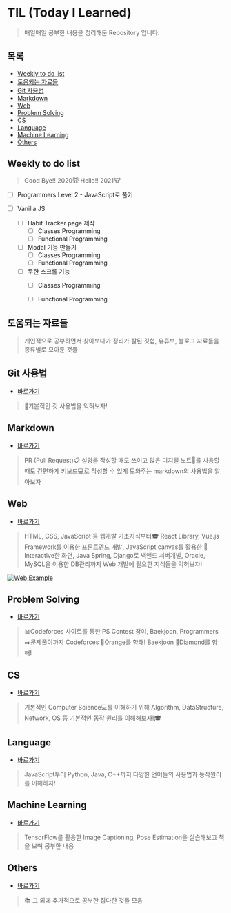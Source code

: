 # TIL (Today I Learned)

> 매일매일 공부한 내용을 정리해둔 Repository 입니다.

## 목록

* [Weekly to do list](#weekly-to-do-list)
* [도움되는 자료들](#도움되는-자료들)
* [Git 사용법](#git-사용법)
* [Markdown](#markdown)
* [Web](#web)
* [Problem Solving](#problem-solving)
* [CS](#cs)
* [Language](#language)
* [Machine Learning](#machine-learning)
* [Others](#Others)

## Weekly to do list

> Good Bye!! 2020🐭 Hello!! 2021🐮

* [ ] Programmers Level 2 - JavaScript로 풀기

* [ ] Vanilla JS

  * [ ] Habit Tracker page 제작
    * [ ] Classes Programming
    * [ ] Functional Programming
  * [ ] Modal 기능 만들기
    * [ ] Classes Programming
    * [ ] Functional Programming
  * [ ] 무한 스크롤 기능
    * [ ] Classes Programming
    * [ ] Functional Programming

  

## 도움되는 자료들

> 개인적으로 공부하면서 찾아보다가 정리가 잘된 깃헙, 유튜브, 블로그 자료들을 종류별로 모아둔 것들

## Git 사용법

* [바로가기](./git)

>📝기본적인 깃 사용법을 익혀보자!

## Markdown

* [바로가기](./markdown)

> PR (Pull Request)📋 설명을 작성할 때도 쓰이고
> 많은 디지털 노트📔를 사용할 때도 간편하게 키보드💻로 작성할 수 있게 도와주는 markdown의 사용법을 알아보자

## Web

* [바로가기](./web)

> HTML, CSS, JavaScript 등 웹개발 기초지식부터🎓
> React Library, Vue.js Framework를 이용한 프론트엔드 개발,
> JavaScript canvas를 활용한 🎈Interactive한 화면,
> Java Spring, Django로 백앤드 서버개발,
> Oracle, MySQL을 이용한 DB관리까지
> Web 개발에 필요한 지식들을 익혀보자!

[![Web Example](./images/web_example.gif)](./web)

## Problem Solving

* [바로가기](./problemSolving)

> 📊Codeforces 사이트를 통한 PS Contest 참여,
> Baekjoon, Programmers ✒️문제풀이까지
> Codeforces 🍊Orange를 향해! Baekjoon 💎Diamond를 향해!

## CS

* [바로가기](./CS)

> 기본적인 Computer Science💻를 이해하기 위해
> Algorithm, DataStructure, Network, OS 등
> 기본적인 동작 원리를 이해해보자!🎓

## Language

* [바로가기](./language)

> JavaScript부터 Python, Java, C++까지 다양한 언어들의 사용법과 동작원리를 이해하자!

## Machine Learning

* [바로가기](./machine-learning)

> TensorFlow를 활용한 Image Captioning, Pose Estimation을 실습해보고 책을 보며 공부한 내용

## Others

* [바로가기](./others)

> 📚 그 외에 추가적으로 공부한 잡다한 것들 모음





